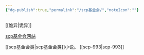```yaml
---
{"dg-publish":true,"permalink":"/scp基金会/","noteIcon":""}
---
```




[[诡异\|诡异]]

[scp基金会网站](http://scp-wiki-cn.wikidot.com/)

[[scp基金会类\|scp基金会类]]小说。
[[scp-993\|scp-993]]
